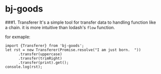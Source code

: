 # bj-goods
###1. Transferer
It's a simple tool for transfer data to handling function like a chain. it is more intuitive than lodash's `flow` function.

for exmaple:
```
import {Transferer} from 'bj-goods';
let rst = new Transferer(Promise.resolve("I am just born.  "))
      .transfer(uppercase)
      .transfer(trimRight)
      .transfer(print).get();
console.log(rst);
```


